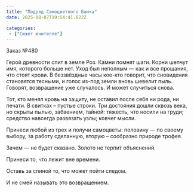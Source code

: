 ```yaml
---
title: "Подряд Самоцветного Банка"
date: 2025-08-07T19:54:41.822Z

categories:
 - ["Сюжет ючителле"]
---
```


Заказ №480

Герой древности спит в земле Роз. Камни помнят шаги. Корни шепчут имя,
которого больше нет. Уход был неполным — как и все прощания, что стоят
крови. В беззвёздные часы кое-кто говорит, что сновидения становятся
тесными, и голос из-под земли вновь шевелит пыль. Говорят, возвращение
уже случалось. И может случиться снова.

Тот, кто менял кровь на защиту, не оставил после себя ни рода, ни
печати. В свитках – пустые строки. Три достояния дошли сквозь века, но
скрыты пылью, забвением, тайной: тяжесть, что носили на груди; средство
навсегда развязать узлы; ковчег мысли.

Принеси любой из трех и получи самоцветы: половину — по своему выбору,
за работу сделанную, вторую – сообразно природе трофея.

Зачем — не будет сказано. Золото не терпит объяснений.

Принеси то, что лежит вне времени.

Оставь за спиной то, что может пойти следом.

И не смей называть это возвращением.
